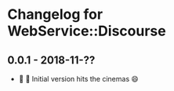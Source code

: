# Changelog for WebService::Discourse

## 0.0.1 - 2018-11-??
  - :tada: :art: Initial version hits the cinemas :smile:
